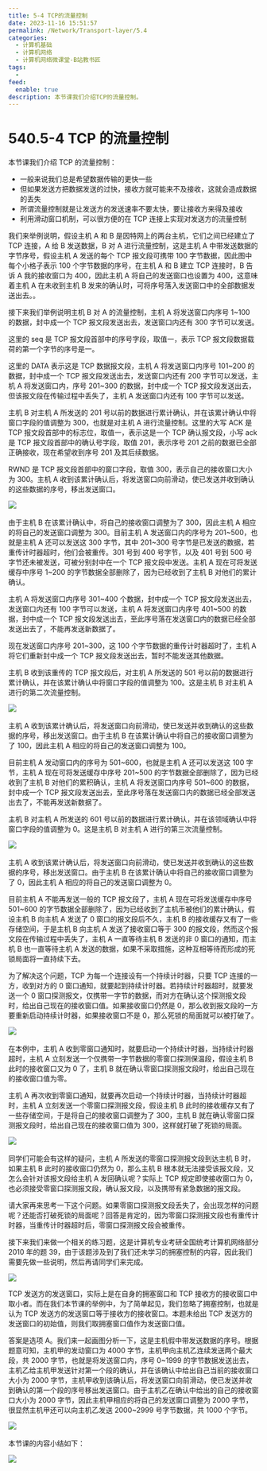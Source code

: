 ```yaml
---
title: 5-4 TCP的流量控制
date: 2023-11-16 15:51:57
permalink: /Network/Transport-layer/5.4
categories:
  - 计算机基础
  - 计算机网络
  - 计算机网络微课堂-B站教书匠
tags:
  - 
feed:
  enable: true
description: 本节课我们介绍TCP的流量控制。
---
```




# 540.5-4 TCP 的流量控制

本节课我们介绍 TCP 的流量控制：

<!-- more -->


* 一般来说我们总是希望数据传输的更快一些
* 但如果发送方把数据发送的过快，接收方就可能来不及接收，这就会造成数据的丢失
* 所谓流量控制就是让发送方的发送速率不要太快，要让接收方来得及接收
* 利用滑动窗口机制，可以很方便的在 TCP 连接上实现对发送方的流量控制

我们来举例说明，假设主机 A 和 B 是因特网上的两台主机，它们之间已经建立了 TCP 连接，A 给 B 发送数据，B 对 A 进行流量控制，这是主机 A 中带发送数据的字节序号，假设主机 A 发送的每个 TCP 报文段可携带 100 字节数据，因此图中每个小格子表示 100 个字节数据的序号，在主机 A 和 B 建立 TCP 连接时，B 告诉 A 我的接收窗口为 400，因此主机 A 将自己的发送窗口也设置为 400，这意味着主机 A 在未收到主机 B 发来的确认时，可将序号落入发送窗口中的全部数据发送出去。。

接下来我们举例说明主机 B 对 A 的流量控制，主机 A 将发送窗口内序号 1\~100 的数据，封中成一个 TCP 报文段发送出去，发送窗口内还有 300 字节可以发送。

这里的 seq 是 TCP 报文段首部中的序号字段，取值一，表示 TCP 报文段数据载荷的第一个字节的序号是一。

这里的 DATA 表示这是 TCP 数据报文段，主机 A 将发送窗口内序号 101\~200 的数据，封中成一个 TCP 报文段发送出去，发送窗口内还有 200 字节可以发送，主机 A 将发送窗口内，序号 201\~300 的数据，封中成一个 TCP 报文段发送出去，但该报文段在传输过程中丢失了，主机 A 发送窗口内还有 100 字节可以发送。

主机 B 对主机 A 所发送的 201 号以前的数据进行累计确认，并在该累计确认中将窗口字段的值调整为 300，也就是对主机 A 进行流量控制。这里的大写 ACK 是 TCP 报文段首部中的标志位，取值一，表示这是一个 TCP 确认报文段，小写 ack 是 TCP 报文段首部中的确认号字段，取值 201，表示序号 201 之前的数据已全部正确接收，现在希望收到序号 201 及其后续数据。

RWND 是 TCP 报文段首部中的窗口字段，取值 300，表示自己的接收窗口大小为 300。主机 A 收到该累计确认后，将发送窗口向前滑动，使已发送并收到确认的这些数据的序号，移出发送窗口。

​![](https://image.peterjxl.com/blog/image-20211219102013-pdxi38m.png)​

由于主机 B 在该累计确认中，将自己的接收窗口调整为了 300，因此主机 A 相应的将自己的发送窗口调整为 300。目前主机 A 发送窗口内的序号为 201\~500，也就是主机 A 还可以发送这 300 字节，其中 201\~300 号字节是已发送的数据，若重传计时器超时，他们会被重传。301 号到 400 号字节，以及 401 号到 500 号字节还未被发送，可被分别封中在一个 TCP 报文段中发送。主机 A 现在可将发送缓存中序号 1\~200 的字节数据全部删除了，因为已经收到了主机 B 对他们的累计确认。

主机 A 将发送窗口内序号 301\~400 个数据，封中成一个 TCP 报文段发送出去，发送窗口内还有 100 字节可以发送，主机 A 将发送窗口内序号 401\~500 的数据，封中成一个 TCP 报文段发送出去，至此序号落在发送窗口内的数据已经全部发送出去了，不能再发送新数据了。

现在发送窗口内序号 201\~300，这 100 个字节数据的重传计时器超时了，主机 A 将它们重新封中成一个 TCP 报文段发送出去，暂时不能发送其他数据。

主机 B 收到该重传的 TCP 报文段后，对主机 A 所发送的 501 号以前的数据进行累计确认，并在该累计确认中将窗口字段的值调整为 100。这是主机 B 对主机 A 进行的第二次流量控制。

​![](https://image.peterjxl.com/blog/image-20211219102251-zf0pooy.png)​

主机 A 收到该累计确认后，将发送窗口向前滑动，使已发送并收到确认的这些数据的序号，移出发送窗口。由于主机 B 在该累计确认中将自己的接收窗口调整为了 100，因此主机 A 相应的将自己的发送窗口调整为 100。

目前主机 A 发动窗口内的序号为 501\~600，也就是主机 A 还可以发送这 100 字节，主机 A 现在可将发送缓存中序号 201\~500 的字节数据全部删除了，因为已经收到了主机 B 对他们的累积确认，主机 A 将发送窗口内序号 501\~600 的数据，封中成一个 TCP 报文段发送出去，至此序号落在发送窗口内的数据已经全部发送出去了，不能再发送新数据了。

主机 B 对主机 A 所发送的 601 号以前的数据进行累计确认，并在该领域确认中将窗口字段的值调整为 0。这是主机 B 对主机 A 进行的第三次流量控制。

​![](https://image.peterjxl.com/blog/image-20211219102343-pcgji7r.png)​

主机 A 收到该累计确认后，将发送窗口向前滑动，使已发送并收到确认的这些数据的序号，移出发送窗口。由于主机 B 在该累计确认中将自己的接收窗口调整为了 0，因此主机 A 相应的将自己的发送窗口调整为 0。

目前主机 A 不能再发送一般的 TCP 报文段了，主机 A 现在可将发送缓存中序号 501\~600 的字节数据全部删除了，因为已经收到了主机币被他们的累计确认，假设主机 B 向主机 A 发送了 0 窗口的报文段后不久，主机 B 的接收缓存又有了一些存储空间，于是主机 B 向主机 A 发送了接收窗口等于 300 的报文段，然而这个报文段在传输过程中丢失了，主机 A 一直等待主机 B 发送的非 0 窗口的通知，而主机 B 也一直等待主机 A 发送的数据，如果不采取措施，这种互相等待而形成的死锁局面将一直持续下去。

为了解决这个问题，TCP 为每一个连接设有一个持续计时器，只要 TCP 连接的一方，收到对方的 0 窗口通知，就要起到持续计时器。若持续计时器超时，就要发送一个 0 窗口探测报文，仅携带一字节的数据，而对方在确认这个探测报文段时，给出自己现在的接收窗口值。如果接收窗口仍然是 0，那么收到报文段的一方要重新启动持续计时器，如果接收窗口不是 0，那么死锁的局面就可以被打破了。

​![](https://image.peterjxl.com/blog/image-20211219102533-qh4u1ne.png)​

在本例中，主机 A 收到零窗口通知时，就要启动一个持续计时器，当持续计时器超时，主机 A 立刻发送一个仅携带一字节数据的零窗口探测保温段，假设主机 B 此时的接收窗口又为 0 了，主机 B 就在确认零窗口探测报文段时，给出自己现在的接收窗口值为零。

主机 A 再次收到零窗口通知，就要再次启动一个持续计时器，当持续计时器超时，主机 A 立刻发送一个零窗口探测报文段，假设主机 B 此时的接收缓存又有了一些存储空间，于是将自己的接收窗口调整为了 300，主机 B 就在确认零窗口探测报文段时，给出自己现在的接收窗口值为 300，这样就打破了死锁的局面。

​![](https://image.peterjxl.com/blog/image-20211219102644-kllta01.png)​

同学们可能会有这样的疑问，主机 A 所发送的零窗口探测报文段到达主机 B 时，如果主机 B 此时的接收窗口仍然为 0，那么主机 B 根本就无法接受该报文段，又怎么会针对该报文段给主机 A 发回确认呢？实际上 TCP 规定即使接收窗口为 0，也必须接受零窗口探测报文段，确认报文段，以及携带有紧急数据的报文段。

请大家再来思考一下这个问题。如果零窗口探测报文段丢失了，会出现怎样的问题呢？还能否打破死锁的局面呢？回答是肯定的，因为零窗口探测报文段也有重传计时器，当重传计时器超时后，零窗口探测报文段会被重传。

接下来我们来做一个相关的练习题，这是计算机专业考研全国统考计算机网络部分 2010 年的题 39，由于该题涉及到了我们还未学习的拥塞控制的内容，因此我们需要先做一些说明，然后再请同学们来完成。

![](https://image.peterjxl.com/blog/image-20240529091035-t6oo8cg.png)


TCP 发送方的发送窗口，实际上是在自身的拥塞窗口和 TCP 接收方的接收窗口中取小者。而在我们本节课的举例中，为了简单起见，我们忽略了拥塞控制，也就是认为 TCP 发送方的发送窗口等于接收方的接收窗口。本题未给出 TCP 发送方的发送窗口的初始值，则我们取拥塞窗口值作为发送窗口值。

答案是选项 A。我们来一起画图分析一下，这是主机假中带发送数据的序号。根据题意可知，主机甲的发动窗口为 4000 字节，主机甲向主机乙连续发送两个最大段，共 2000 字节，也就是将发送窗口内，序号 0\~1999 的字节数据发送出去，主机乙给主机甲发送针对第一个段的确认，并在该确认中给出自己当前的接收窗口大小为 2000 字节，主机甲收到该确认后，将发送窗口向前滑动，使已发送并收到确认的第一个段的序号移出发送窗口。由于主机乙在确认中给出的自己的接收窗口大小为 2000 字节，因此主机甲相应的将自己的发送窗口调整为 2000 字节，很显然主机甲还可以向主机乙发送 2000\~2999 号字节数据，共 1000 个字节。

​![](https://image.peterjxl.com/blog/image-20211219102914-kggamna.png)​

本节课的内容小结如下：

​![](https://image.peterjxl.com/blog/image-20211219102944-hkw9zic.png)​

‍

‍
